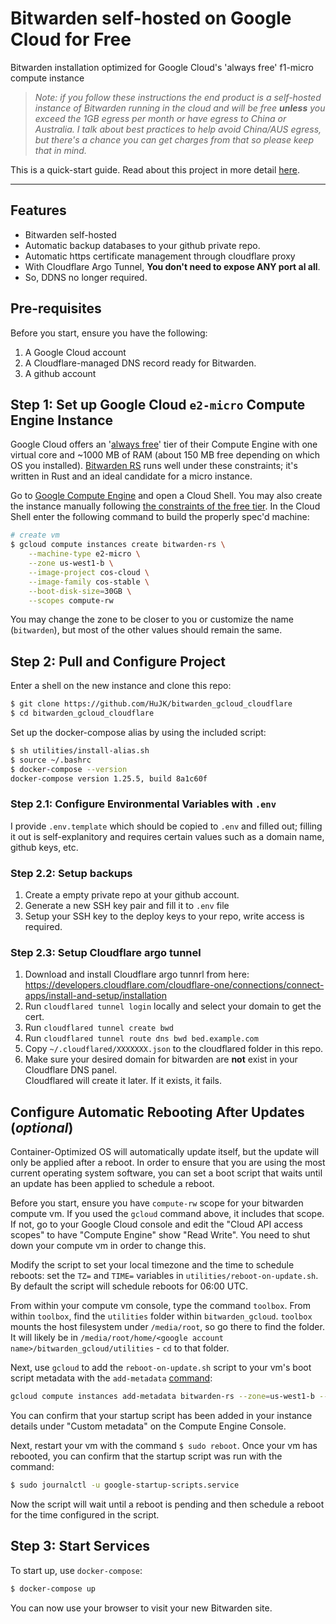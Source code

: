 # Bitwarden self-hosted on Google Cloud for Free

Bitwarden installation optimized for Google Cloud's 'always free' f1-micro compute instance

> _Note: if you follow these instructions the end product is a self-hosted instance of Bitwarden running in the cloud and will be free **unless** you exceed the 1GB egress per month or have egress to China or Australia. I talk about best practices to help avoid China/AUS egress, but there's a chance you can get charges from that so please keep that in mind._

This is a quick-start guide. Read about this project in more detail [here](https://bradford.la/2020/self-host-bitwarden-on-google-cloud).

---

## Features

* Bitwarden self-hosted
* Automatic backup databases to your github private repo.
* Automatic https certificate management through cloudflare proxy
* With Cloudflare Argo Tunnel, **You don't need to expose ANY port al all**.
* So, DDNS no longer required.

## Pre-requisites

Before you start, ensure you have the following:

1. A Google Cloud account
2. A Cloudflare-managed DNS record ready for Bitwarden.
3. A github account

## Step 1: Set up Google Cloud `e2-micro` Compute Engine Instance

Google Cloud offers an '[always free](https://cloud.google.com/free/)' tier of their Compute Engine with one virtual core and ~1000 MB of RAM (about 150 MB free depending on which OS you installed). [Bitwarden RS](https://github.com/dani-garcia/bitwarden_rs) runs well under these constraints; it's written in Rust and an ideal candidate for a micro instance. 

Go to [Google Compute Engine](https://cloud.google.com/compute) and open a Cloud Shell. You may also create the instance manually following [the constraints of the free tier](https://cloud.google.com/free/docs/gcp-free-tier). In the Cloud Shell enter the following command to build the properly spec'd machine: 

```bash
# create vm
$ gcloud compute instances create bitwarden-rs \
    --machine-type e2-micro \
    --zone us-west1-b \
    --image-project cos-cloud \
    --image-family cos-stable \
    --boot-disk-size=30GB \
    --scopes compute-rw
```

You may change the zone to be closer to you or customize the name (`bitwarden`), but most of the other values should remain the same. 

## Step 2: Pull and Configure Project

Enter a shell on the new instance and clone this repo:

```bash
$ git clone https://github.com/HuJK/bitwarden_gcloud_cloudflare
$ cd bitwarden_gcloud_cloudflare
```

Set up the docker-compose alias by using the included script:

```bash
$ sh utilities/install-alias.sh
$ source ~/.bashrc
$ docker-compose --version
docker-compose version 1.25.5, build 8a1c60f
```

### Step 2.1: Configure Environmental Variables with `.env`

I provide `.env.template` which should be copied to `.env` and filled out; filling it out is self-explanitory and requires certain values such as a domain name, github keys, etc. 

### Step 2.2: Setup backups

1. Create a empty private repo at your github account.
2. Generate a new SSH key pair and fill it to `.env` file
2. Setup your SSH key to the deploy keys to your repo, write access is required.

### Step 2.3: Setup Cloudflare argo tunnel

1. Download and install Cloudflare argo tunnrl from here: https://developers.cloudflare.com/cloudflare-one/connections/connect-apps/install-and-setup/installation
2. Run `cloudflared tunnel login` locally and select your domain to get the cert.
3. Run `cloudflared tunnel create bwd`
4. Run `cloudflared tunnel route dns bwd bed.example.com`
5. Copy `~/.cloudflared/XXXXXXX.json` to the cloudflared folder in this repo.
6. Make sure your desired domain for bitwarden are **not** exist in your Cloudflare DNS panel.  
   Cloudflared will create it later. If it exists, it fails.

## Configure Automatic Rebooting After Updates (_optional_)

Container-Optimized OS will automatically update itself, but the update will only be applied after a reboot. In order to ensure that you are using the most current operating system software, you can set a boot script that waits until an update has been applied to schedule a reboot.

Before you start, ensure you have `compute-rw` scope for your bitwarden compute vm. If you used the `gcloud` command above, it includes that scope. If not, go to your Google Cloud console and edit the "Cloud API access scopes" to have "Compute Engine" show "Read Write". You need to shut down your compute vm in order to change this.

Modify the script to set your local timezone and the time to schedule reboots: set the `TZ=` and `TIME=` variables in `utilities/reboot-on-update.sh`. By default the script will schedule reboots for 06:00 UTC. 

From within your compute vm console, type the command `toolbox`. From within `toolbox`, find the `utilities` folder within `bitwarden_gcloud`. `toolbox` mounts the host filesystem under `/media/root`, so go there to find the folder. It will likely be in `/media/root/home/<google account name>/bitwarden_gcloud/utilities` - `cd` to that folder.

Next, use `gcloud` to add the `reboot-on-update.sh` script to your vm's boot script metadata with the `add-metadata` [command](https://cloud.google.com/compute/docs/startupscript#startupscriptrunninginstances):

```bash
gcloud compute instances add-metadata bitwarden-rs --zone=us-west1-b --metadata-from-file startup-script=reboot-on-update.sh
```

You can confirm that your startup script has been added in your instance details under "Custom metadata" on the Compute Engine Console. 

Next, restart your vm with the command `$ sudo reboot`. Once your vm has rebooted, you can confirm that the startup script was run with the command:

```bash
$ sudo journalctl -u google-startup-scripts.service
```

Now the script will wait until a reboot is pending and then schedule a reboot for the time configured in the script.

## Step 3: Start Services

To start up, use `docker-compose`:

```bash
$ docker-compose up
```

You can now use your browser to visit your new Bitwarden site. 
